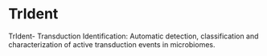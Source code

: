 # TrIdent
TrIdent- Transduction Identification: 
Automatic detection, classification and characterization of active transduction events in microbiomes. 
